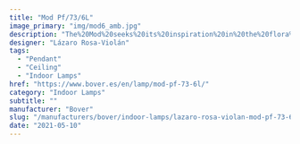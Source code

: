 ```yaml
---
title: "Mod Pf/73/6L"
image_primary: "img/mod6_amb.jpg"
description: "The%20Mod%20seeks%20its%20inspiration%20in%20the%20flora%20kingdom%2C%20as%20it%20can%20be%20grouped%20to%20form%20a%20garden%20of%20possibilities%20through%20the%20finishes%20of%20the%20clusters%20of%20flowers.%20The%20petals%20of%20its%20flowers%20are%20customizable%2C%20being%20able%20to%20adapt%20to%20almost%20all%20types%20of%20materials%2C%20Plates%20smooth%2C%20perforated%2C%20deployed%20or%20drawn%20and%20laser%20cut%20according%20to%20the%20agenda%20you%20want%20to%20use.%20They%20also%20accept%20natural%20materials%2C%20such%20as%20wood%20panels%20or%20natural%20fibers%20such%20as%20raffia%20and%20if%20we%20let%20our%20imagination%20fly%2C%20we%20can%20sew%20or%20crochet%20them%20with%20colored%20thread.%0A%0A%0A%0A"
designer: "Lázaro Rosa-Violán"
tags: 
  - "Pendant"
  - "Ceiling"
  - "Indoor Lamps"
href: "https://www.bover.es/en/lamp/mod-pf-73-6l/"
category: "Indoor Lamps"
subtitle: ""
manufacturer: "Bover"
slug: "/manufacturers/bover/indoor-lamps/lazaro-rosa-violan-mod-pf-73-6-l"
date: "2021-05-10"
---
```

